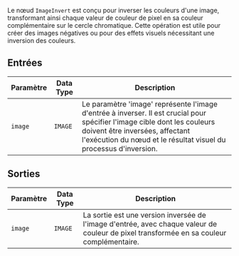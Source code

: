 Le nœud `ImageInvert` est conçu pour inverser les couleurs d'une image, transformant ainsi chaque valeur de couleur de pixel en sa couleur complémentaire sur le cercle chromatique. Cette opération est utile pour créer des images négatives ou pour des effets visuels nécessitant une inversion des couleurs.

## Entrées

| Paramètre | Data Type | Description |
|-----------|-------------|-------------|
| `image`   | `IMAGE`     | Le paramètre 'image' représente l'image d'entrée à inverser. Il est crucial pour spécifier l'image cible dont les couleurs doivent être inversées, affectant l'exécution du nœud et le résultat visuel du processus d'inversion. |

## Sorties

| Paramètre | Data Type | Description |
|-----------|-------------|-------------|
| `image`   | `IMAGE`     | La sortie est une version inversée de l'image d'entrée, avec chaque valeur de couleur de pixel transformée en sa couleur complémentaire. |
